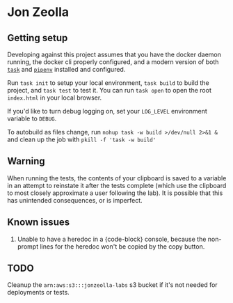 # Jon Zeolla

## Getting setup

Developing against this project assumes that you have the docker daemon running, the docker cli properly configured, and a modern version of both
[`task`](https://taskfile.dev/) and [`pipenv`](https://pipenv.pypa.io/en/latest/) installed and configured.

Run `task init` to setup your local environment, `task build` to build the project, and `task test` to test it. You can run `task open` to open the root
`index.html` in your local browser.

If you'd like to turn debug logging on, set your `LOG_LEVEL` environment variable to `DEBUG`.

To autobuild as files change, run `nohup task -w build >/dev/null 2>&1 &` and clean up the job with `pkill -f 'task -w build'`

## Warning

When running the tests, the contents of your clipboard is saved to a variable in an attempt to reinstate it after the tests complete (which use the clipboard to
most closely approximate a user following the lab). It is possible that this has unintended consequences, or is imperfect.

## Known issues

1. Unable to have a heredoc in a {code-block} console, because the non-prompt lines for the heredoc won't be copied by the copy button.

## TODO

Cleanup the `arn:aws:s3:::jonzeolla-labs` s3 bucket if it's not needed for deployments or tests.
